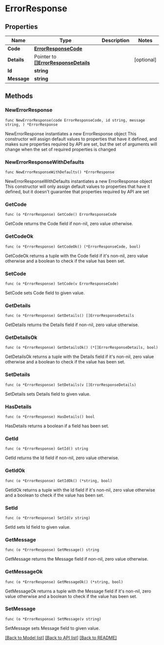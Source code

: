 # ErrorResponse

## Properties

Name | Type | Description | Notes
------------ | ------------- | ------------- | -------------
**Code** | [**ErrorResponseCode**](ErrorResponseCode.md) |  | 
**Details** | Pointer to [**[]ErrorResponseDetails**](ErrorResponseDetails.md) |  | [optional] 
**Id** | **string** |  | 
**Message** | **string** |  | 

## Methods

### NewErrorResponse

`func NewErrorResponse(code ErrorResponseCode, id string, message string, ) *ErrorResponse`

NewErrorResponse instantiates a new ErrorResponse object
This constructor will assign default values to properties that have it defined,
and makes sure properties required by API are set, but the set of arguments
will change when the set of required properties is changed

### NewErrorResponseWithDefaults

`func NewErrorResponseWithDefaults() *ErrorResponse`

NewErrorResponseWithDefaults instantiates a new ErrorResponse object
This constructor will only assign default values to properties that have it defined,
but it doesn't guarantee that properties required by API are set

### GetCode

`func (o *ErrorResponse) GetCode() ErrorResponseCode`

GetCode returns the Code field if non-nil, zero value otherwise.

### GetCodeOk

`func (o *ErrorResponse) GetCodeOk() (*ErrorResponseCode, bool)`

GetCodeOk returns a tuple with the Code field if it's non-nil, zero value otherwise
and a boolean to check if the value has been set.

### SetCode

`func (o *ErrorResponse) SetCode(v ErrorResponseCode)`

SetCode sets Code field to given value.


### GetDetails

`func (o *ErrorResponse) GetDetails() []ErrorResponseDetails`

GetDetails returns the Details field if non-nil, zero value otherwise.

### GetDetailsOk

`func (o *ErrorResponse) GetDetailsOk() (*[]ErrorResponseDetails, bool)`

GetDetailsOk returns a tuple with the Details field if it's non-nil, zero value otherwise
and a boolean to check if the value has been set.

### SetDetails

`func (o *ErrorResponse) SetDetails(v []ErrorResponseDetails)`

SetDetails sets Details field to given value.

### HasDetails

`func (o *ErrorResponse) HasDetails() bool`

HasDetails returns a boolean if a field has been set.

### GetId

`func (o *ErrorResponse) GetId() string`

GetId returns the Id field if non-nil, zero value otherwise.

### GetIdOk

`func (o *ErrorResponse) GetIdOk() (*string, bool)`

GetIdOk returns a tuple with the Id field if it's non-nil, zero value otherwise
and a boolean to check if the value has been set.

### SetId

`func (o *ErrorResponse) SetId(v string)`

SetId sets Id field to given value.


### GetMessage

`func (o *ErrorResponse) GetMessage() string`

GetMessage returns the Message field if non-nil, zero value otherwise.

### GetMessageOk

`func (o *ErrorResponse) GetMessageOk() (*string, bool)`

GetMessageOk returns a tuple with the Message field if it's non-nil, zero value otherwise
and a boolean to check if the value has been set.

### SetMessage

`func (o *ErrorResponse) SetMessage(v string)`

SetMessage sets Message field to given value.



[[Back to Model list]](../README.md#documentation-for-models) [[Back to API list]](../README.md#documentation-for-api-endpoints) [[Back to README]](../README.md)


